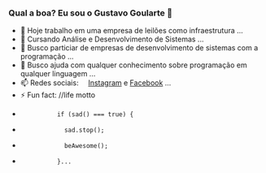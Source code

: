 ### Qual a boa? Eu sou o Gustavo Goularte 👋

- 🔭 Hoje trabalho em uma empresa de leilões como infraestrutura ...
- 🌱 Cursando Análise e Desenvolvimento de Sistemas ...
- 👯 Busco particiar de empresas de desenvolvimento de sistemas com a programação ...
- 🤔 Busco ajuda com qualquer conhecimento sobre programação em qualquer linguagem ...
- 📫 Redes sociais: <img height="15em" src="https://img.shields.io/badge/Instagram-E4405F?style=for-the-badge&logo=instagram&logoColor=white"/><a href="https://www.instagram.com/gugoularte/" target="blank">Instagram</a> e <a href="https://www.facebook.com/gustavo.goulartecorreia" target="blank">Facebook</a> ...
- ⚡ Fun fact: //life motto
-               if (sad() === true) {
-                 sad.stop();
-                 beAwesome();
-               }...
